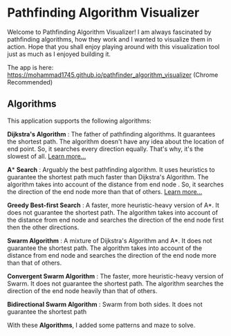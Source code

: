 # Pathfinding Algorithm Visualizer

Welcome to Pathfinding Algorithm Visualizer! I am always fascinated by pathfinding algorithms, how they work and I wanted to visualize them in action. Hope that you shall enjoy playing around with this visualization tool just as much as I enjoyed building it.

The app is here: <a target="_blandk"> https://mohammad1745.github.io/pathfinder_algorithm_visualizer </a>(Chrome Recommended)

## Algorithms

This application supports the following algorithms:

**Dijkstra's Algorithm** : The father of pathfinding algorithms. It guarantees the shortest path. The algorithm doesn't have any idea about the location of end point. So, it searches every direction equally. That's why, it's the slowest of all. <a href="https://youtu.be/GazC3A4OQTE" target="_blank">Learn more...</a>

**A*** **Search** : Arguably the best pathfinding algorithm. It uses heuristics to guarantee the shortest path much faster than Dijkstra's Algorithm. The algorithm takes into account of the distance from end node . So, it searches the direction of the end node more than that of others. <a href="https://youtu.be/ySN5Wnu88nE" target="_blank">Learn more...</a>

**Greedy Best-first Search** : A faster, more heuristic-heavy version of A*. It does not guarantee the shortest path. The algorithm takes into account of the distance from end node and searches the direction of the end node first then the other directions.

**Swarm Algorithm** : A mixture of Dijkstra's Algorithm and A*. It does not guarantee the shortest path. The algorithm takes into account of the distance from end node and searches the direction of the end node more than that of others.

**Convergent Swarm Algorithm** : The faster, more heuristic-heavy version of Swarm. It does not guarantee the shortest path. The algorithm searches the direction of the end node heavily than that of others.

**Bidirectional Swarm Algorithm** : Swarm from both sides. It does not guarantee the shortest path


With these **Algorithms**, I added some patterns and maze to solve.
